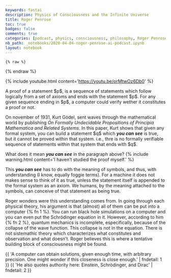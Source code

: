```yaml
---
keywords: fastai
description: Physics of Consciousness and the Infinite Universe
title: Roger Penrose 
toc: true 
badges: false
comments: true
categories: [podcast, physics, consciousness, philosophy, Roger Penrose]
nb_path: _notebooks/2020-04-04-roger-penrose-ai-podcast.ipynb
layout: notebook
---
```


<!--
#################################################
### THIS FILE WAS AUTOGENERATED! DO NOT EDIT! ###
#################################################
# file to edit: _notebooks/2020-04-04-roger-penrose-ai-podcast.ipynb
-->

<div class="container" id="notebook-container">
        
    {% raw %}
    
<div class="cell border-box-sizing code_cell rendered">

</div>
    {% endraw %}

<div class="cell border-box-sizing text_cell rendered"><div class="inner_cell">
<div class="text_cell_render border-box-sizing rendered_html">
<p>{% include youtube.html content='<a href="https://youtu.be/orMtwOz6Db0">https://youtu.be/orMtwOz6Db0</a>' %}</p>

</div>
</div>
</div>
<div class="cell border-box-sizing text_cell rendered"><div class="inner_cell">
<div class="text_cell_render border-box-sizing rendered_html">
<p>A proof of a statement $p$, is a sequence of statements which follow logically from a set of axioms and ends with the statement $p$. For any given sequence ending in $p$, a computer could verify wether it constitutes a proof or not.</p>
<p>On november of 1931, Kurt Gödel, sent waves through the mathematical world by publishing <em>On Formally Undecidable Propositions of Principia Mathematica and Related Systems</em>. In this paper, Kurt shows that given any formal system, you can build a statement $q$ which <strong><em>you can see</em></strong> is true, but it cannot be proved within that system. i.e., thre is no formally verifiable sequence of statements within that system that ends with $q$.</p>

</div>
</div>
</div>
<div class="cell border-box-sizing text_cell rendered"><div class="inner_cell">
<div class="text_cell_render border-box-sizing rendered_html">
<p>What does it mean <strong><em>you can see</em></strong> in the paragraph above? 
{% include warning.html content='I haven&#8217;t studied the proof myself.' %}</p>
<p>This <strong><em>you can see</em></strong> has to do with the meaning of symbols, and thus, with understanding (I know, equally foggie terms). For a machine it does not makes sense to think of it as true, unless the statement itself is appended to the formal system as an axiom. We humans, by the meaning attached to the symbols, can conceive of that statement as being true.</p>

</div>
</div>
</div>
<div class="cell border-box-sizing text_cell rendered"><div class="inner_cell">
<div class="text_cell_render border-box-sizing rendered_html">
<p>Roger wonders were this understanding comes from. In going through each physical theory, his argument is that (almost) all of them can be put into a computer {% fn 1 %}. You can run black hole simulations on a computer and you can even put the Schrödinger equation in it. However, according to him {% fn 2 %}, quantum mechanics is incomplete, especifically, because of the collapse of the wave function. This collapse is not in the equation. There is not sistemathic theory which characterizes what constitutes and observation and what doesn't. Roger believes this is where a tentative building block of consciousness might be found.</p>

</div>
</div>
</div>
<div class="cell border-box-sizing text_cell rendered"><div class="inner_cell">
<div class="text_cell_render border-box-sizing rendered_html">
<p>{{ 'A computer can obtain solutions, given enough time, with arbitrary precision. One might wonder if this closeness is close enough.' | fndetail: 1 }}
{{ 'He also quotes authority here: Einstein, Schrödinger, and Dirac' | fndetail: 2 }}</p>

</div>
</div>
</div>
</div>
 

